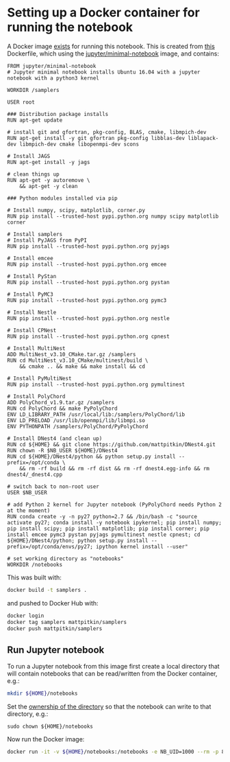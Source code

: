 # Setting up a Docker container for running the notebook

A Docker image [exists](https://hub.docker.com/r/mattpitkin/samplers/) for running this notebook. This is created from
[this](Dockerfile) Dockerfile, which using the [jupyter/minimal-notebook](https://github.com/jupyter/docker-stacks/tree/master/minimal-notebook) image, and contains:

```
FROM jupyter/minimal-notebook
# Jupyter minimal notebook installs Ubuntu 16.04 with a jupyter notebook with a python3 kernel

WORKDIR /samplers

USER root

### Distribution package installs
RUN apt-get update

# install git and gfortran, pkg-config, BLAS, cmake, libmpich-dev
RUN apt-get install -y git gfortran pkg-config libblas-dev liblapack-dev libmpich-dev cmake libopenmpi-dev scons

# Install JAGS
RUN apt-get install -y jags

# clean things up
RUN apt-get -y autoremove \
    && apt-get -y clean

### Python modules installed via pip

# Install numpy, scipy, matplotlib, corner.py
RUN pip install --trusted-host pypi.python.org numpy scipy matplotlib corner

# Install samplers
# Install PyJAGS from PyPI
RUN pip install --trusted-host pypi.python.org pyjags

# Install emcee
RUN pip install --trusted-host pypi.python.org emcee

# Install PyStan
RUN pip install --trusted-host pypi.python.org pystan

# Install PyMC3
RUN pip install --trusted-host pypi.python.org pymc3

# Install Nestle
RUN pip install --trusted-host pypi.python.org nestle

# Install CPNest
RUN pip install --trusted-host pypi.python.org cpnest

# Install MultiNest 
ADD MultiNest_v3.10_CMake.tar.gz /samplers
RUN cd MultiNest_v3.10_CMake/multinest/build \
    && cmake .. && make && make install && cd

# Install PyMultiNest
RUN pip install --trusted-host pypi.python.org pymultinest

# Install PolyChord
ADD PolyChord_v1.9.tar.gz /samplers
RUN cd PolyChord && make PyPolyChord
ENV LD_LIBRARY_PATH /usr/local/lib:/samplers/PolyChord/lib
ENV LD_PRELOAD /usr/lib/openmpi/lib/libmpi.so
ENV PYTHONPATH /samplers/PolyChord/PyPolyChord

# Install DNest4 (and clean up)
RUN cd ${HOME} && git clone https://github.com/mattpitkin/DNest4.git
RUN chown -R $NB_USER ${HOME}/DNest4
RUN cd ${HOME}/DNest4/python && python setup.py install --prefix=/opt/conda \
    && rm -rf build && rm -rf dist && rm -rf dnest4.egg-info && rm dnest4/_dnest4.cpp

# switch back to non-root user
USER $NB_USER

# add Python 2 kernel for Jupyter notebook (PyPolyChord needs Python 2 at the moment)
RUN conda create -y -n py27 python=2.7 && /bin/bash -c "source activate py27; conda install -y notebook ipykernel; pip install numpy; pip install scipy; pip install matplotlib; pip install corner; pip install emcee pymc3 pystan pyjags pymultinest nestle cpnest; cd ${HOME}/DNest4/python; python setup.py install --prefix=/opt/conda/envs/py27; ipython kernel install --user"

# set working directory as "notebooks"
WORKDIR /notebooks
```

This was built with:

```bash
docker build -t samplers .
```

and pushed to Docker Hub with:

```bash
docker login
docker tag samplers mattpitkin/samplers
docker push mattpitkin/samplers
```

## Run Jupyter notebook

To run a Jupyter notebook from this image first create a local directory that will contain notebooks that can be
read/written from the Docker container, e.g.:

```bash
mkdir ${HOME}/notebooks
```

Set the [ownership of the directory](https://github.com/jupyter/docker-stacks/tree/master/minimal-notebook#docker-options)
so that the notebook can write to that directory, e.g.:

```
sudo chown ${HOME}/notebooks
```

Now run the Docker image:

```bash
docker run -it -v ${HOME}/notebooks:/notebooks -e NB_UID=1000 --rm -p 8888:8888 mattpitkin/samplers:latest
```
